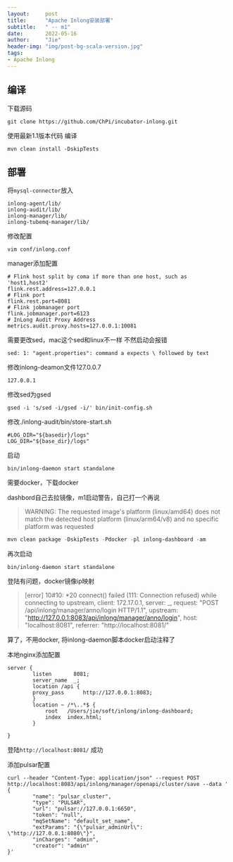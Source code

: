 ```yaml
---
layout:     post
title:      "Apache Inlong安装部署"
subtitle:   " -- m1"
date:       2022-05-16
author:     "Jie"
header-img: "img/post-bg-scala-version.jpg"
tags:
- Apache Inlong
---
```

## 编译
下载源码
```shell
git clone https://github.com/ChPi/incubator-inlong.git
```
使用最新1.1版本代码
编译
```shell
mvn clean install -DskipTests
```

## 部署

将`mysql-connector`放入

```shell
inlong-agent/lib/
inlong-audit/lib/
inlong-manager/lib/
inlong-tubemq-manager/lib/
```

修改配置

```shell
vim conf/inlong.conf
```

manager添加配置
```shell
# Flink host split by coma if more than one host, such as 'host1,host2'
flink.rest.address=127.0.0.1
# Flink port
flink.rest.port=8081
# Flink jobmanager port
flink.jobmanager.port=6123
# InLong Audit Proxy Address
metrics.audit.proxy.hosts=127.0.0.1:10081
```
需要更改sed，mac这个sed和linux不一样
不然启动会报错
```shell
sed: 1: "agent.properties": command a expects \ followed by text
```

修改inlong-deamon文件127.0.0.7
```shell
127.0.0.1
```

修改sed为gsed
```shell
gsed -i 's/sed -i/gsed -i/' bin/init-config.sh
```

修改./inlong-audit/bin/store-start.sh
```shell
#LOG_DIR="${basedir}/logs"
LOG_DIR="${base_dir}/logs"
```
启动

```shell
bin/inlong-daemon start standalone
```

需要docker，下载docker

dashbord自己去拉镜像，m1启动警告，自己打一个再说

>   WARNING: The requested image's platform (linux/amd64) does not match the detected host platform (linux/arm64/v8) and no specific platform was requested

```powershell
mvn clean package -DskipTests -Pdocker -pl inlong-dashboard -am
```

再次启动
```shell
bin/inlong-daemon start standalone
```

登陆有问题，docker镜像ip映射

>   [error] 10#10: *20 connect() failed (111: Connection refused) while connecting to upstream, client: 172.17.0.1, server: _, request: "POST /api/inlong/manager/anno/login HTTP/1.1", upstream: "http://127.0.0.1:8083/api/inlong/manager/anno/login", host: "localhost:8081", referrer: "http://localhost:8081/"

算了，不用docker, 将inlong-daemon脚本docker启动注释了

本地nginx添加配置

```nginx
server {
        listen       8081;
        server_name  _;
        location /api {
        proxy_pass      http://127.0.0.1:8083;
        }
        location ~ /*\..*$ {
            root   /Users/jie/soft/inlong/inlong-dashboard;
            index  index.html;
        }

}
```

登陆`http://localhost:8081/` 成功


添加pulsar配置
```shell
curl --header "Content-Type: application/json" --request POST http://localhost:8083/api/inlong/manager/openapi/cluster/save --data '
{
        "name": "pulsar_cluster",
        "type": "PULSAR",
        "url": "pulsar://127.0.0.1:6650",
        "token": "null",
        "mqSetName": "default_set_name",
        "extParams": "{\"pulsar_adminUrl\": \"http://127.0.0.1:8080\"}",
        "inCharges": "admin",
        "creator": "admin"
}'
```